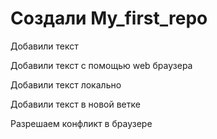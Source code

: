 ﻿# Создали My_first_repo

Добавили текст

Добавили текст с помощью web браузера

Добавили текст локально

Добавили текст в новой ветке

Разрешаем конфликт в браузере
